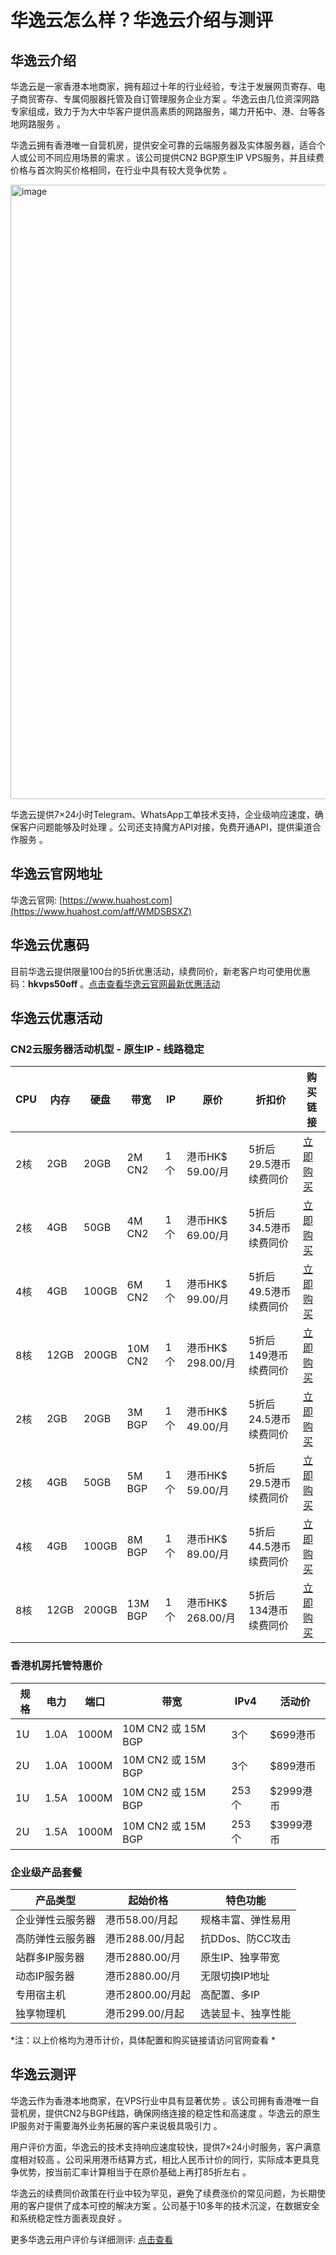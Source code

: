 # 华逸云怎么样？华逸云介绍与测评

## 华逸云介绍

华逸云是一家香港本地商家，拥有超过十年的行业经验，专注于发展网页寄存、电子商贸寄存、专属伺服器托管及自订管理服务企业方案 。华逸云由几位资深网路专家组成，致力于为大中华客户提供高素质的网路服务，竭力开拓中、港、台等各地网路服务 。

华逸云拥有香港唯一自营机房，提供安全可靠的云端服务器及实体服务器，适合个人或公司不同应用场景的需求 。该公司提供CN2 BGP原生IP VPS服务，并且续费价格与首次购买价格相同，在行业中具有较大竞争优势 。

<img width="2408" height="983" alt="image" src="https://github.com/user-attachments/assets/d42d21a7-fe0c-4974-a0d6-721a3a598587" />

华逸云提供7×24小时Telegram、WhatsApp工单技术支持，企业级响应速度，确保客户问题能够及时处理 。公司还支持魔方API对接，免费开通API，提供渠道合作服务 。

## 华逸云官网地址

华逸云官网: [https://www.huahost.com](https://www.huahost.com/aff/WMDSBSXZ)

## 华逸云优惠码

目前华逸云提供限量100台的5折优惠活动，续费同价，新老客户均可使用优惠码：**hkvps50off** 。[点击查看华逸云官网最新优惠活动](https://www.huahost.com/aff/WMDSBSXZ)

## 华逸云优惠活动

### CN2云服务器活动机型 - 原生IP - 线路稳定

| CPU | 内存 | 硬盘 | 带宽 | IP | 原价 | 折扣价 | 购买链接 |
|-----|------|------|------|----|----|-------|----------|
| 2核 | 2GB | 20GB | 2M CN2 | 1个 | 港币HK$ 59.00/月 | 5折后29.5港币 续费同价 | [立即购买](https://www.huahost.com/aff/WMDSBSXZ) |
| 2核 | 4GB | 50GB | 4M CN2 | 1个 | 港币HK$ 69.00/月 | 5折后34.5港币 续费同价 | [立即购买](https://www.huahost.com/aff/WMDSBSXZ) |
| 4核 | 4GB | 100GB | 6M CN2 | 1个 | 港币HK$ 99.00/月 | 5折后49.5港币 续费同价 | [立即购买](https://www.huahost.com/aff/WMDSBSXZ) |
| 8核 | 12GB | 200GB | 10M CN2 | 1个 | 港币HK$ 298.00/月 | 5折后149港币 续费同价 | [立即购买](https://www.huahost.com/aff/WMDSBSXZ) |
| 2核 | 2GB | 20GB | 3M BGP | 1个 | 港币HK$ 49.00/月 | 5折后24.5港币 续费同价 | [立即购买](https://www.huahost.com/aff/WMDSBSXZ) |
| 2核 | 4GB | 50GB | 5M BGP | 1个 | 港币HK$ 59.00/月 | 5折后29.5港币 续费同价 | [立即购买](https://www.huahost.com/aff/WMDSBSXZ) |
| 4核 | 4GB | 100GB | 8M BGP | 1个 | 港币HK$ 89.00/月 | 5折后44.5港币 续费同价 | [立即购买](https://www.huahost.com/aff/WMDSBSXZ) |
| 8核 | 12GB | 200GB | 13M BGP | 1个 | 港币HK$ 268.00/月 | 5折后134港币 续费同价 | [立即购买](https://www.huahost.com/aff/WMDSBSXZ) |

### 香港机房托管特惠价

| 规格 | 电力 | 端口 | 带宽 | IPv4 | 活动价 |
|------|------|------|------|------|--------|
| 1U | 1.0A | 1000M | 10M CN2 或 15M BGP | 3个 | $699港币 |
| 2U | 1.0A | 1000M | 10M CN2 或 15M BGP | 3个 | $899港币 |
| 1U | 1.5A | 1000M | 10M CN2 或 15M BGP | 253个 | $2999港币 |
| 2U | 1.5A | 1000M | 10M CN2 或 15M BGP | 253个 | $3999港币 |

### 企业级产品套餐

| 产品类型 | 起始价格 | 特色功能 |
|----------|----------|----------|
| 企业弹性云服务器 | 港币58.00/月起 | 规格丰富、弹性易用 |
| 高防弹性云服务器 | 港币288.00/月起 | 抗DDos、防CC攻击 |
| 站群多IP服务器 | 港币2880.00/月 | 原生IP、独享带宽 |
| 动态IP服务器 | 港币2880.00/月 | 无限切换IP地址 |
| 专用宿主机 | 港币2800.00/月起 | 高配置、多IP |
| 独享物理机 | 港币299.00/月起 | 选装显卡、独享性能 |

*注：以上价格均为港币计价，具体配置和购买链接请访问官网查看  *

## 华逸云测评

华逸云作为香港本地商家，在VPS行业中具有显著优势 。该公司拥有香港唯一自营机房，提供CN2与BGP线路，确保网络连接的稳定性和高速度 。华逸云的原生IP服务对于需要海外业务拓展的客户来说极具吸引力 。

用户评价方面，华逸云的技术支持响应速度较快，提供7×24小时服务，客户满意度相对较高 。公司采用港币结算方式，相比人民币计价的同行，实际成本更具竞争优势，按当前汇率计算相当于在原价基础上再打85折左右 。

华逸云的续费同价政策在行业中较为罕见，避免了续费涨价的常见问题，为长期使用的客户提供了成本可控的解决方案 。公司基于10多年的技术沉淀，在数据安全和系统稳定性方面表现良好 。

更多华逸云用户评价与详细测评: [点击查看](https://www.huahost.com/aff/WMDSBSXZ)


